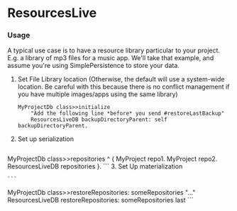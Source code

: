 # ResourcesLive

### Usage
A typical use case is to have a resource library particular to your project. E.g. a library of mp3 files for a music app. We'll take that example, and assume you're using SimplePersistence to store your data.

1. Set File Library location (Otherwise, the default will use a system-wide location. Be careful with this because there is no conflict management if you have multiple images/apps using the same library)

    ```
    MyProjectDb class>>initialize
    	"Add the following line *before* you send #restoreLastBackup"
    	ResourcesLiveDB backupDirectoryParent: self backupDirectoryParent.
    ```
2. Set up serialization

    ```
MyProjectDb class>>repositories
    	^ { MyProject repo1. MyProject repo2. ResourcesLiveDB repositories }.
    ```
3. Set Up materialization

    ```
MyProjectDb class>>restoreRepositories: someRepositories
    	"..."
    	ResourcesLiveDB restoreRepositories: someRepositories last
    ```
